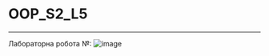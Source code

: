 # OOP_S2_L5
-------------
Лабораторна робота №:
![image](https://github.com/YurijKryshtof0222/OOP_S2_L5/assets/105464154/d5e48139-dc9d-4cc6-ac25-dc39e690f0ba)
